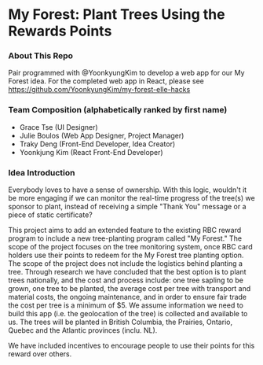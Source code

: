 # My Forest: Plant Trees Using the Rewards Points

### About This Repo
Pair programmed with @YoonkyungKim to develop a web app for our My Forest idea. 
For the completed web app in React, please see https://github.com/YoonkyungKim/my-forest-elle-hacks

### Team Composition (alphabetically ranked by first name)
* Grace Tse (UI Designer) 
* Julie Boulos (Web App Designer, Project Manager) 
* Traky Deng (Front-End Developer, Idea Creator)
* Yoonkjung Kim (React Front-End Developer)

### Idea Introduction
Everybody loves to have a sense of ownership. With this logic, wouldn't it be more engaging if we can monitor the real-time progress of the tree(s) we sponsor to plant, instead of receiving a simple "Thank You" message or a piece of static certificate?

This project aims to add an extended feature to the existing RBC reward program to include a new tree-planting program called "My Forest." The scope of the project focuses on the tree monitoring system, once RBC card holders use their points to redeem for the My Forest tree planting option. The scope of the project does not include the logistics behind planting a tree. Through research we have concluded that the best option is to plant trees nationally, and the cost and process include: one tree sapling to be grown, one tree to be planted, the average cost per tree with transport and material costs, the ongoing maintenance, and in order to ensure fair trade the cost per tree is a minimum of $5. We assume information we need to build this app (i.e. the geolocation of the tree) is collected and available to us. The trees will be planted in British Columbia, the Prairies, Ontario, Quebec and the Atlantic provinces (inclu. NL).

We have included incentives to encourage people to use their points for this reward over others.

